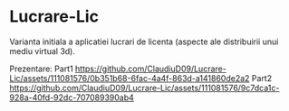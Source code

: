 # Lucrare-Lic

Varianta initiala a aplicatiei lucrari de licenta (aspecte ale distribuirii unui mediu virtual 3d).

Prezentare:
Part1
https://github.com/ClaudiuD09/Lucrare-Lic/assets/111081576/0b351b68-6fac-4a4f-863d-a141860de2a2
Part2
https://github.com/ClaudiuD09/Lucrare-Lic/assets/111081576/9c7dca1c-928a-40fd-92dc-707089390ab4


